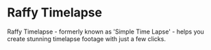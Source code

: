 # Raffy Timelapse

Raffy Timelapse - formerly known as 'Simple Time Lapse' - helps you create stunning timelapse footage with just a few clicks.
